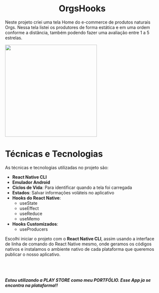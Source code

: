 <h1 align='center'>OrgsHooks</h1>

Neste projeto criei uma tela Home do e-commerce de produtos naturais Orgs. Nessa tela listei os produtores de forma estática e em uma ordem conforme a distância, também podendo fazer uma avaliação entre 1 a 5 estrelas.

<img src="https://user-images.githubusercontent.com/108300689/216180173-9a9b5230-2de4-42ff-9fe2-4b653019b0b8.gif" width="300" />

# Técnicas e Tecnologias

As técnicas e tecnologias utilizadas no projeto são:

<ul>
<li><b>React Native CLI</b></li>
<li><b>Emulador Android</b></li>
<li><b>Ciclos de Vida</b>: Para identificar quando a tela foi carregada</li>
<li><b>Estados</b>: Salvar informações voláteis no aplicativo</li>
<li><b>Hooks do React Native</b>:
<ul>
<li>useState</li>
<li>useEffect</li>
<li>useReduce</li>
<li>useMemo</li>
</ul>
<li><b>Hooks Customizados</b>:
<ul>
<li>useProducers</li>
</ul>
</li>
</ul>
<p>Escolhi iniciar o projeto com o <b>React Native CLI</b>, assim usando a interface de linha de comando do React Native mesmo, onde geramos os códigos nativos e instalamos o ambiente nativo de cada plataforma que queremos publicar o nosso aplicativo.</p>
<br />
<br />
<h5>Estou utilizando a PLAY STORE como meu PORTFÓLIO. Esse App ja se encontra na plataforma!!</h5>
